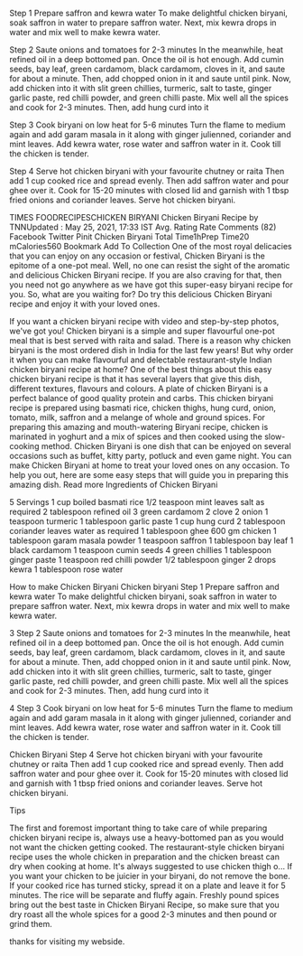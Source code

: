 Step 1 Prepare saffron and kewra water
To make delightful chicken biryani, soak saffron in water to prepare saffron water. Next, mix kewra drops in water and mix well to make kewra water.

Step 2 Saute onions and tomatoes for 2-3 minutes
In the meanwhile, heat refined oil in a deep bottomed pan. Once the oil is hot enough. Add cumin seeds, bay leaf, green cardamom, black cardamom, cloves in it, and saute for about a minute. Then, add chopped onion in it and saute until pink. Now, add chicken into it with slit green chillies, turmeric, salt to taste, ginger garlic paste, red chilli powder, and green chilli paste. Mix well all the spices and cook for 2-3 minutes. Then, add hung curd into it

Step 3 Cook biryani on low heat for 5-6 minutes
Turn the flame to medium again and add garam masala in it along with ginger julienned, coriander and mint leaves. Add kewra water, rose water and saffron water in it. Cook till the chicken is tender.

Step 4 Serve hot chicken biryani with your favourite chutney or raita
Then add 1 cup cooked rice and spread evenly. Then add saffron water and pour ghee over it. Cook for 15-20 minutes with closed lid and garnish with 1 tbsp fried onions and coriander leaves. Serve hot chicken biryani.

TIMES FOODRECIPESCHICKEN BIRYANI
Chicken Biryani Recipe
by TNNUpdated : May 25, 2021, 17:33 IST
Avg. Rating
Rate
 Comments (82)
Facebook
Twitter
Pinit
Chicken Biryani
Total Time1hPrep Time20 mCalories560
Bookmark
Add To Collection
One of the most royal delicacies that you can enjoy on any occasion or festival, Chicken Biryani is the epitome of a one-pot meal. Well, no one can resist the sight of the aromatic and delicious Chicken Biryani recipe. If you are also craving for that, then you need not go anywhere as we have got this super-easy biryani recipe for you. So, what are you waiting for? Do try this delicious Chicken Biryani recipe and enjoy it with your loved ones.

If you want a chicken biryani recipe with video and step-by-step photos, we've got you! Chicken biryani is a simple and super flavourful one-pot meal that is best served with raita and salad. There is a reason why chicken biryani is the most ordered dish in India for the last few years! But why order it when you can make flavourful and delectable restaurant-style Indian chicken biryani recipe at home? One of the best things about this easy chicken biryani recipe is that it has several layers that give this dish, different textures, flavours and colours. A plate of chicken Biryani is a perfect balance of good quality protein and carbs. This chicken biryani recipe is prepared using basmati rice, chicken thighs, hung curd, onion, tomato, milk, saffron and a melange of whole and ground spices. For preparing this amazing and mouth-watering Biryani recipe, chicken is marinated in yoghurt and a mix of spices and then cooked using the slow-cooking method. Chicken Biryani is one dish that can be enjoyed on several occasions such as buffet, kitty party, potluck and even game night. You can make Chicken Biryani at home to treat your loved ones on any occasion. To help you out, here are some easy steps that will guide you in preparing this amazing dish.
Read more
Ingredients of Chicken Biryani

5 Servings
1 cup boiled basmati rice
1/2 teaspoon mint leaves
salt as required
2 tablespoon refined oil
3 green cardamom
2 clove
2 onion
1 teaspoon turmeric
1 tablespoon garlic paste
1 cup hung curd
2 tablespoon coriander leaves
water as required
1 tablespoon ghee
600 gm chicken
1 tablespoon garam masala powder
1 teaspoon saffron
1 tablespoon bay leaf
1 black cardamom
1 teaspoon cumin seeds
4 green chillies
1 tablespoon ginger paste
1 teaspoon red chilli powder
1/2 tablespoon ginger
2 drops kewra
1 tablespoon rose water


How to make Chicken Biryani
Chicken biryani
Step 1 Prepare saffron and kewra water
To make delightful chicken biryani, soak saffron in water to prepare saffron water. Next, mix kewra drops in water and mix well to make kewra water.

3
Step 2 Saute onions and tomatoes for 2-3 minutes
In the meanwhile, heat refined oil in a deep bottomed pan. Once the oil is hot enough. Add cumin seeds, bay leaf, green cardamom, black cardamom, cloves in it, and saute for about a minute. Then, add chopped onion in it and saute until pink. Now, add chicken into it with slit green chillies, turmeric, salt to taste, ginger garlic paste, red chilli powder, and green chilli paste. Mix well all the spices and cook for 2-3 minutes. Then, add hung curd into it

4
Step 3 Cook biryani on low heat for 5-6 minutes
Turn the flame to medium again and add garam masala in it along with ginger julienned, coriander and mint leaves. Add kewra water, rose water and saffron water in it. Cook till the chicken is tender.

Chicken Biryani
Step 4 Serve hot chicken biryani with your favourite chutney or raita
Then add 1 cup cooked rice and spread evenly. Then add saffron water and pour ghee over it. Cook for 15-20 minutes with closed lid and garnish with 1 tbsp fried onions and coriander leaves. Serve hot chicken biryani.

Tips

The first and foremost important thing to take care of while preparing chicken biryani recipe is, always use a heavy-bottomed pan as you would not want the chicken getting cooked.
The restaurant-style chicken biryani recipe uses the whole chicken in preparation and the chicken breast can dry when cooking at home. It's always suggested to use chicken thigh o...
If you want your chicken to be juicier in your biryani, do not remove the bone.
If your cooked rice has turned sticky, spread it on a plate and leave it for 5 minutes. The rice will be separate and fluffy again.
Freshly pound spices bring out the best taste in Chicken Biryani Recipe, so make sure that you dry roast all the whole spices for a good 2-3 minutes and then pound or grind them.

thanks for visiting my webside.